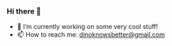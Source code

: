 ### Hi there 👋


- 🔭 I’m currently working on some very cool stuff!
- 📫 How to reach me: dinoknowsbetter@gmail.com
